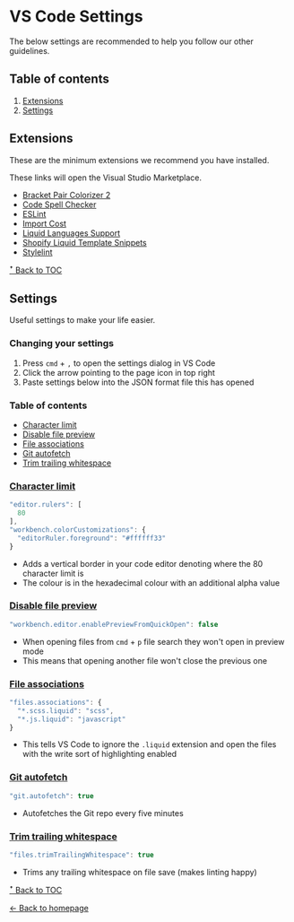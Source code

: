 # VS Code Settings

The below settings are recommended to help you follow our other guidelines.

## Table of contents

1. [Extensions](#extensions)
1. [Settings](#settings)

## Extensions

These are the minimum extensions we recommend you have installed.

These links will open the Visual Studio Marketplace.

* [Bracket Pair Colorizer 2](https://marketplace.visualstudio.com/items?itemName=CoenraadS.bracket-pair-colorizer-2)
* [Code Spell Checker](https://marketplace.visualstudio.com/items?itemName=streetsidesoftware.code-spell-checker)
* [ESLint](https://marketplace.visualstudio.com/items?itemName=dbaeumer.vscode-eslint)
* [Import Cost](https://marketplace.visualstudio.com/items?itemName=wix.vscode-import-cost)
* [Liquid Languages Support](https://marketplace.visualstudio.com/items?itemName=neilding.language-liquid)
* [Shopify Liquid Template Snippets](https://marketplace.visualstudio.com/items?itemName=killalau.vscode-liquid-snippets)
* [Stylelint](https://marketplace.visualstudio.com/items?itemName=stylelint.vscode-stylelint)


[ꜛ Back to TOC](#table-of-contents)

## Settings

Useful settings to make your life easier.

### Changing your settings

1. Press `cmd` + `,` to open the settings dialog in VS Code
1. Click the arrow pointing to the page icon in top right
1. Paste settings below into the JSON format file this has opened

### Table of contents

* [Character limit](#character-limit)
* [Disable file preview](#disable-file-preview)
* [File associations](#file-associations)
* [Git autofetch](#git-autofetch)
* [Trim trailing whitespace](#trim-trailing-whitespace)

### [Character limit](#character-limit)

```js
"editor.rulers": [
  80
],
"workbench.colorCustomizations": {
  "editorRuler.foreground": "#ffffff33"
}
```

* Adds a vertical border in your code editor denoting where the 80 character limit is
* The colour is in the hexadecimal colour with an additional alpha value

### [Disable file preview](#disable-file-preview)

```js
"workbench.editor.enablePreviewFromQuickOpen": false
```

* When opening files from `cmd` + `p` file search they won't open in preview mode
* This means that opening another file won't close the previous one

### [File associations](#file-associations)

```js
"files.associations": {
  "*.scss.liquid": "scss",
  "*.js.liquid": "javascript"
}
```

* This tells VS Code to ignore the `.liquid` extension and open the files with the write sort of highlighting enabled

### [Git autofetch](#git-autofetch)

```js
"git.autofetch": true
```

* Autofetches the Git repo every five minutes

### [Trim trailing whitespace](#trim-trailing-whitespace)

```js
"files.trimTrailingWhitespace": true
```

* Trims any trailing whitespace on file save (makes linting happy)

[ꜛ Back to TOC](#table-of-contents)

[← Back to homepage](../README.md)